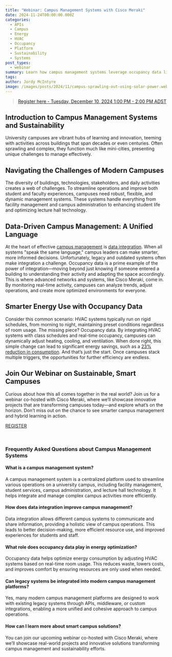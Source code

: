 ```yaml
---
title: "Webinar: Campus Management Systems with Cisco Meraki"
date: 2024-11-24T00:00:00.000Z
categories:
  - APIs
  - Campus
  - Energy
  - HVAC
  - Occupancy
  - Platform
  - Sustainability
  - Systems
post_types:
  - webinar
summary: Learn how campus management systems leverage occupancy data like Cisco Meraki so that you're not powering empty classrooms on campus.
tags:
author: Jordy McIntyre
image: /images/posts/2024/11/campus-sprawling-out-using-solar-power.webp
---
```

> [Register here - Tuesday, December 10, 2024 1:00 PM - 2:00 PM ADST](https://acecloud.webex.com/webappng/sites/acecloud/meeting/register/9f83f26bdca6463e81f5e645d8ad9541)

Introduction to Campus Management Systems and Sustainability
------------------------------------------------------------

University campuses are vibrant hubs of learning and innovation, teeming with activities across buildings that span decades or even centuries. Often sprawling and complex, they function much like mini-cities, presenting unique challenges to manage effectively.

Navigating the Challenges of Modern Campuses
--------------------------------------------

The diversity of buildings, technologies, stakeholders, and daily activities creates a web of challenges. To streamline operations and improve both student and faculty experiences, campuses need robust, flexible, and dynamic management systems. These systems handle everything from facility management and campus administration to enhancing student life and optimizing lecture hall technology.

Data-Driven Campus Management: A Unified Language
-------------------------------------------------

At the heart of effective [campus management](/industry/smart-campus) is [data integration](/how-it-works). When all systems "speak the same language," campus leaders can make smarter, more informed decisions. Unfortunately, legacy and outdated systems often make integration a challenge. Occupancy data is a prime example of the power of integration—moving beyond just knowing if someone entered a building to understanding their activity and adapting the space accordingly. This is where advanced networks and systems, like Cisco Meraki, come in. By monitoring real-time activity, campuses can analyze trends, adjust operations, and create more optimized environments for everyone.

Smarter Energy Use with Occupancy Data
--------------------------------------

Consider this common scenario: HVAC systems typically run on rigid schedules, from morning to night, maintaining preset conditions regardless of room usage. The missing piece? Occupancy data. By integrating HVAC systems with class schedules and real-time occupancy, campuses can dynamically adjust heating, cooling, and ventilation. When done right, this simple change can lead to significant energy savings, such as a [23% reduction in consumption](/projects/canadian-university). And that’s just the start. Once campuses stack multiple triggers, the opportunities for further efficiency are endless.

Join Our Webinar on Sustainable, Smart Campuses
-----------------------------------------------

Curious about how this all comes together in the real world? Join us for a webinar co-hosted with Cisco Meraki, where we’ll showcase innovative projects that are transforming campuses today—and explore what’s on the horizon. Don’t miss out on the chance to see smarter campus management and hybrid learning in action.

[REGISTER](https://acecloud.webex.com/webappng/sites/acecloud/meeting/register/9f83f26bdca6463e81f5e645d8ad9541)

‍

### Frequently Asked Questions about Campus Management Systems

#### What is a campus management system?

A campus management system is a centralized platform used to streamline various operations on a university campus, including facility management, student services, campus administration, and lecture hall technology. It helps integrate and manage complex campus activities more efficiently.

#### How does data integration improve campus management?

Data integration allows different campus systems to communicate and share information, providing a holistic view of campus operations. This leads to better decision-making, more efficient resource use, and improved experiences for students and staff.

#### What role does occupancy data play in energy optimization?

Occupancy data helps optimize energy consumption by adjusting HVAC systems based on real-time room usage. This reduces waste, lowers costs, and improves comfort by ensuring resources are only used when needed.

#### Can legacy systems be integrated into modern campus management platforms?

Yes, many modern campus management platforms are designed to work with existing legacy systems through APIs, middleware, or custom integrations, enabling a more unified and cohesive approach to campus operations.

#### How can I learn more about smart campus solutions?

You can join our upcoming webinar co-hosted with Cisco Meraki, where we’ll showcase real-world projects and innovative solutions transforming campus management and sustainability efforts.
